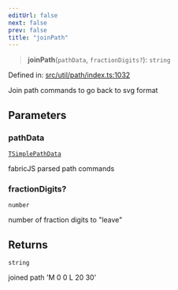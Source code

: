 ```yaml
---
editUrl: false
next: false
prev: false
title: "joinPath"
---
```


> **joinPath**(`pathData`, `fractionDigits?`): `string`

Defined in: [src/util/path/index.ts:1032](https://github.com/fabricjs/fabric.js/blob/b4f67b1cfd353d0e2763b168e07bce6b67895452/src/util/path/index.ts#L1032)

Join path commands to go back to svg format

## Parameters

### pathData

[`TSimplePathData`](/api/type-aliases/tsimplepathdata/)

fabricJS parsed path commands

### fractionDigits?

`number`

number of fraction digits to "leave"

## Returns

`string`

joined path 'M 0 0 L 20 30'

